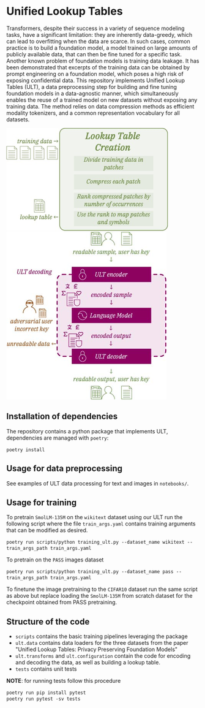 # Unified Lookup Tables

Transformers, despite their success in a variety of sequence modeling tasks, have a significant limitation: they are inherently data-greedy, which can lead to overfitting when the data are scarce.
In such cases, common practice is to build a foundation model, a model trained on large amounts of publicly available data, that can then be fine tuned for a specific task. Another known problem of foundation models is training data leakage.
It has been demonstrated that excerpts of the training data can be obtained by prompt engineering on a foundation model, which poses a high risk of exposing confidential data.
This repository implements Unified Lookup Tables (ULT), a data preprocessing step for building and fine tuning foundation models in a data-agnostic manner, which simultaneously enables the reuse of a trained model on new datasets without exposing any training data.
The method relies on data compression methods as efficient modality tokenizers, and a common representation vocabulary for all datasets.

![Alt text](assets/lut_creation.jpg) ![Alt text](assets/ult_decoding.jpg)


## Installation of dependencies
The repository contains a python package that implements ULT, dependencies are managed with `poetry`:

```console
poetry install
```


## Usage for data preprocessing
See examples of ULT data processing for text and images in `notebooks/`.


## Usage for training
To pretrain `SmolLM-135M` on the `wikitext` dataset using our ULT run the following script where the file `train_args.yaml` contains training arguments that can be modified as desired.
```console
poetry run scripts/python training_ult.py --dataset_name wikitext --train_args_path train_args.yaml
```

To pretrain on the `PASS` images dataset
```console
poetry run scripts/python training_ult.py --dataset_name pass --train_args_path train_args.yaml
```

To finetune the image pretraining to the `CIFAR10` dataset run the same script as above but replace loading the `SmolLM-135M` from scratch dataset for the checkpoint obtained from PASS pretraining.


## Structure of the code

- `scripts` contains the basic training pipelines leveraging the package
- `ult.data` contains data loaders for the three datasets from the paper "Unified Lookup Tables: Privacy Preserving Foundation Models"
- `ult.transforms` and `ult.configuration` contain the code for encoding and decoding the data, as well as building a lookup table.
- `tests` contains unit tests

**NOTE**: for running tests follow this procedure

```console
poetry run pip install pytest
poetry run pytest -sv tests
```
